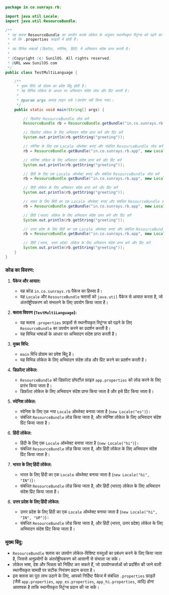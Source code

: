 ```java
package in.co.sunrays.rb;

import java.util.Locale;
import java.util.ResourceBundle;

/**
 * यह क्लास ResourceBundle का उपयोग करके लोकेल के अनुसार स्थानीयकृत स्ट्रिंग्स को पढ़ने का प्रदर्शन करती है 
 * जो कि .properties फ़ाइलों में होती हैं।
 * 
 * यह विभिन्न भाषाओं (डिफ़ॉल्ट, स्पेनिश, हिंदी) में अभिवादन संदेश प्राप्त करती है।
 * 
 * @Copyright (c) SunilOS. All rights reserved.
 * @URL www.SunilOS.com
 */
public class TestMultiLanguage {

    /**
     * मुख्य विधि जो प्रोग्राम का प्रवेश बिंदु होती है।
     * यह विभिन्न लोकेल के आधार पर अभिवादन संदेश लोड और प्रिंट करती है।
     * 
     * @param args कमांड लाइन तर्क (उपयोग नहीं किया गया)।
     */
    public static void main(String[] args) {

        // डिफ़ॉल्ट ResourceBundle लोड करें
        ResourceBundle rb = ResourceBundle.getBundle("in.co.sunrays.rb.app");

        // डिफ़ॉल्ट लोकेल के लिए अभिवादन संदेश प्राप्त करें और प्रिंट करें
        System.out.println(rb.getString("greeting"));

        // स्पेनिश के लिए एक Locale ऑब्जेक्ट बनाएं और संबंधित ResourceBundle लोड करें
        rb = ResourceBundle.getBundle("in.co.sunrays.rb.app", new Locale("es"));

        // स्पेनिश लोकेल के लिए अभिवादन संदेश प्राप्त करें और प्रिंट करें
        System.out.println(rb.getString("greeting"));

        // हिंदी के लिए एक Locale ऑब्जेक्ट बनाएं और संबंधित ResourceBundle लोड करें
        rb = ResourceBundle.getBundle("in.co.sunrays.rb.app", new Locale("hi"));

        // हिंदी लोकेल के लिए अभिवादन संदेश प्राप्त करें और प्रिंट करें
        System.out.println(rb.getString("greeting"));

        // भारत के लिए हिंदी का एक Locale ऑब्जेक्ट बनाएं और संबंधित ResourceBundle लोड करें
        rb = ResourceBundle.getBundle("in.co.sunrays.rb.app", new Locale("hi", "IN"));

        // हिंदी (भारत) लोकेल के लिए अभिवादन संदेश प्राप्त करें और प्रिंट करें
        System.out.println(rb.getString("greeting"));

        // उत्तर प्रदेश के लिए हिंदी का एक Locale ऑब्जेक्ट बनाएं और संबंधित ResourceBundle लोड करें
        rb = ResourceBundle.getBundle("in.co.sunrays.rb.app", new Locale("hi", "IN", "UP"));

        // हिंदी (भारत, उत्तर प्रदेश) लोकेल के लिए अभिवादन संदेश प्राप्त करें और प्रिंट करें
        System.out.println(rb.getString("greeting"));
    }
}
```

### कोड का विवरण:

1. **पैकेज और आयात:**
   - यह कोड `in.co.sunrays.rb` पैकेज का हिस्सा है।
   - यह `Locale` और `ResourceBundle` क्लासों को `java.util` पैकेज से आयात करता है, जो अंतर्राष्ट्रीयकरण को संभालने के लिए उपयोग किया जाता है।

2. **क्लास विवरण (`TestMultiLanguage`):**
   - यह क्लास `.properties` फ़ाइलों से स्थानीयकृत स्ट्रिंग्स को पढ़ने के लिए `ResourceBundle` का उपयोग करने का प्रदर्शन करती है।
   - यह विभिन्न भाषाओं के आधार पर अभिवादन संदेश प्राप्त करती है।

3. **मुख्य विधि:**
   - `main` विधि प्रोग्राम का प्रवेश बिंदु है।
   - यह विभिन्न लोकेल के लिए अभिवादन संदेश लोड और प्रिंट करने का प्रदर्शन करती है।

4. **डिफ़ॉल्ट लोकेल:**
   - `ResourceBundle` को डिफ़ॉल्ट प्रॉपर्टीज़ फ़ाइल `app.properties` को लोड करने के लिए प्रारंभ किया जाता है।
   - डिफ़ॉल्ट लोकेल के लिए अभिवादन संदेश प्राप्त किया जाता है और इसे प्रिंट किया जाता है।

5. **स्पेनिश लोकेल:**
   - स्पेनिश के लिए एक नया `Locale` ऑब्जेक्ट बनाया जाता है (`new Locale("es")`)।
   - संबंधित `ResourceBundle` लोड किया जाता है, और स्पेनिश लोकेल के लिए अभिवादन संदेश प्रिंट किया जाता है।

6. **हिंदी लोकेल:**
   - हिंदी के लिए एक `Locale` ऑब्जेक्ट बनाया जाता है (`new Locale("hi")`)।
   - संबंधित `ResourceBundle` लोड किया जाता है, और हिंदी लोकेल के लिए अभिवादन संदेश प्रिंट किया जाता है।

7. **भारत के लिए हिंदी लोकेल:**
   - भारत के लिए हिंदी का एक `Locale` ऑब्जेक्ट बनाया जाता है (`new Locale("hi", "IN")`)।
   - संबंधित `ResourceBundle` लोड किया जाता है, और हिंदी (भारत) लोकेल के लिए अभिवादन संदेश प्रिंट किया जाता है।

8. **उत्तर प्रदेश के लिए हिंदी लोकेल:**
   - उत्तर प्रदेश के लिए हिंदी का एक `Locale` ऑब्जेक्ट बनाया जाता है (`new Locale("hi", "IN", "UP")`)।
   - संबंधित `ResourceBundle` लोड किया जाता है, और हिंदी (भारत, उत्तर प्रदेश) लोकेल के लिए अभिवादन संदेश प्रिंट किया जाता है।

### मुख्य बिंदु:
- `ResourceBundle` क्लास का उपयोग लोकेल-विशिष्ट वस्तुओं का प्रबंधन करने के लिए किया जाता है, जिससे अनुप्रयोगों के अंतर्राष्ट्रीयकरण को आसानी से संभाला जा सके।
- लोकेल भाषा, देश और भिन्नता को निर्दिष्ट कर सकते हैं, जो उपयोगकर्ताओं को प्रदर्शित की जाने वाली स्थानीयकृत सामग्री पर सटीक नियंत्रण प्रदान करता है।
- इस क्लास का पूरा लाभ उठाने के लिए, आपको निर्दिष्ट पैकेज में संबंधित `.properties` फ़ाइलें (जैसे `app.properties`, `app_es.properties`, `app_hi.properties`, आदि) होना आवश्यक है ताकि स्थानीयकृत स्ट्रिंग्स प्रदान की जा सकें।
